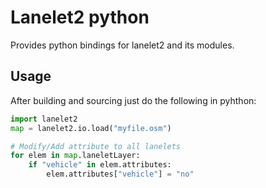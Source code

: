 # Lanelet2 python

Provides python bindings for lanelet2 and its modules.

## Usage

After building and sourcing just do the following in pyhthon:
```python
import lanelet2
map = lanelet2.io.load("myfile.osm")

# Modify/Add attribute to all lanelets
for elem in map.laneletLayer:
	if "vehicle" in elem.attributes:
		elem.attributes["vehicle"] = "no"
```
